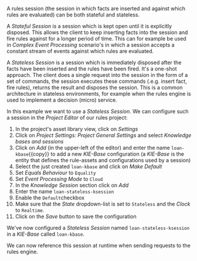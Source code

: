 
A rules session (the session in which facts are inserted and against which rules are evaluated) can be both stateful and stateless.

A *Stateful Session* is a session which is kept open until it is explicitly disposed. This allows the client to keep inserting facts into the session and fire rules against for a longer period of time. This can for example be used in *Complex Event Processing* scenario's in which a session accepts a constant stream of events against which rules are evaluated.

A *Stateless Session* is a session which is immediately disposed after the facts have been inserted and the rules have been fired. It's a one-shot approach. The client does a single request into the session in the form of a set of commands, the session executes these commands (.e.g. insert fact, fire rules), returns the result and disposes the session. This is a common architecture in stateless environments, for example when the rules engine is used to implement a decision (micro) service.

In this example we want to use a *Stateless Session*. We can configure such a session in the *Project Editor* of our rules project:

1. In the project's asset library view, click on *Settings*
2. Click on *Project Settings: Project General Settings* and select *Knowledge bases and sessions*
3. Click on *Add* (in the upper-left of the editor) and enter the name `loan-kbase`{{copy}} to add a new *KIE-Base* configuration (a *KIE-Base* is the entity that defines the rule-assets and configurations used by a session)
4. Select the just created `loan-kbase` and click on *Make Default*
4. Set *Equals Behaviour* to `Equality`
5. Set *Event Processing Mode* to `Cloud`
6. In the *Knowledge Session* section click on *Add*
7. Enter the name `loan-stateless-ksession`
8. Enable the `Default`checkbox
8. Make sure that the *State* dropdown-list is set to `Stateless` and the *Clock* to `Realtime`.
9. Click on the *Save* button to save the configuration

We've now configured a *Stateless Session* named `loan-stateless-ksession` in a *KIE-Base* called `loan-kbase`.

We can now reference this session at runtime when sending requests to the rules engine.
